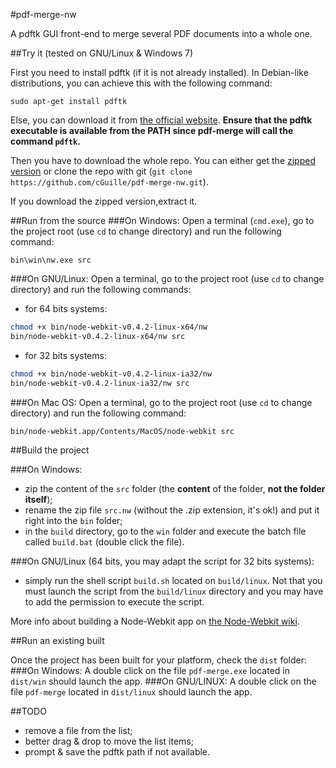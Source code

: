 #pdf-merge-nw

A pdftk GUI front-end to merge several PDF documents into a whole one.

##Try it (tested on GNU/Linux & Windows 7)

First you need to install pdftk (if it is not already installed). In Debian-like distributions, you can achieve this with the following command:
```
sudo apt-get install pdftk
```
Else, you can download it from [the official website](http://www.pdflabs.com/tools/pdftk-the-pdf-toolkit/).
**Ensure that the pdftk executable is available from the PATH since pdf-merge will call the command `pdftk`.**

Then you have to download the whole repo. You can either get the [zipped version](https://github.com/cGuille/pdf-merge-nw/archive/master.zip) or clone the repo with git (`git clone https://github.com/cGuille/pdf-merge-nw.git`).

If you download the zipped version,extract it.

##Run from the source
###On Windows:
Open a terminal (`cmd.exe`), go to the project root (use `cd` to change directory) and run the following command:
```batch
bin\win\nw.exe src
```
###On GNU/Linux:
Open a terminal, go to the project root (use `cd` to change directory) and run the following commands:
- for 64 bits systems:

```sh
chmod +x bin/node-webkit-v0.4.2-linux-x64/nw
bin/node-webkit-v0.4.2-linux-x64/nw src
```
- for 32 bits systems:

```sh
chmod +x bin/node-webkit-v0.4.2-linux-ia32/nw
bin/node-webkit-v0.4.2-linux-ia32/nw src
```
###On Mac OS:
Open a terminal, go to the project root (use `cd` to change directory) and run the following command:
```sh
bin/node-webkit.app/Contents/MacOS/node-webkit src
```


##Build the project

###On Windows:
 - zip the content of the `src` folder (the **content** of the folder, **not the folder itself**);
 - rename the zip file `src.nw` (without the .zip extension, it's ok!) and put it right into the `bin` folder;
 - in the `build` directory, go to the `win` folder and execute the batch file called `build.bat` (double click the file).

###On GNU/Linux (64 bits, you may adapt the script for 32 bits systems):
  - simply run the shell script `build.sh` located on `build/linux`. Not that you must launch the script from the `build/linux` directory and you may have to add the permission to execute the script.

More info about building a Node-Webkit app on [the Node-Webkit wiki](https://github.com/rogerwang/node-webkit/wiki/How-to-package-and-distribute-your-apps).


##Run an existing built

Once the project has been built for your platform, check the `dist` folder:
###On Windows:
A double click on the file `pdf-merge.exe` located in `dist/win` should launch the app.
###On GNU/LINUX:
A double click on the file `pdf-merge` located in `dist/linux` should launch the app.


##TODO
 - remove a file from the list;
 - better drag & drop to move the list items;
 - prompt & save the pdftk path if not available.
